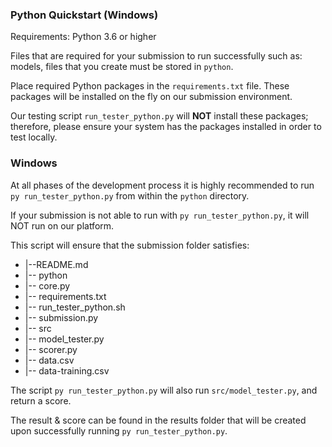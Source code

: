### Python Quickstart (Windows)

Requirements: Python 3.6 or higher

Files that are required for your submission to run successfully such as: models, files that you create must be stored in `python`.

Place required Python packages in the `requirements.txt` file. These packages will be installed on the fly on our submission environment.

Our testing script `run_tester_python.py` will **NOT** install these packages; therefore, please ensure your system has the packages installed in order to test locally.

### Windows

At all phases of the development process it is highly recommended to run `py run_tester_python.py` from within the `python` directory.

If your submission is not able to run with `py run_tester_python.py`, it will NOT run on our platform.

This script will ensure that the submission folder satisfies:  

* |--README.md
* |-- python
*    |-- core.py
*    |-- requirements.txt
*    |-- run_tester_python.sh
*    |-- submission.py
* |-- src
*    |-- model_tester.py
*    |-- scorer.py
* |-- data.csv
* |-- data-training.csv

The script `py run_tester_python.py` will also run `src/model_tester.py`, and return a score. 

The result & score can be found in the results folder that will be created upon successfully running `py run_tester_python.py`.
